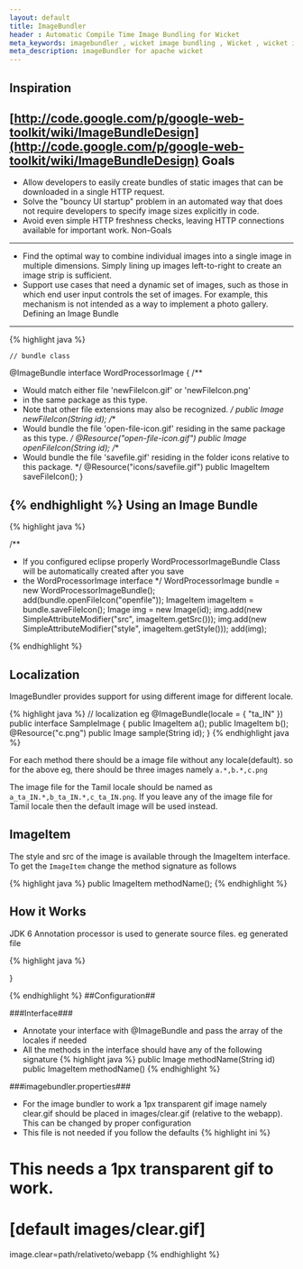 ```yaml
---
layout: default
title: ImageBundler
header : Automatic Compile Time Image Bundling for Wicket
meta_keywords: imagebundler , wicket image bundling , Wicket , wicket image sprite 
meta_description: imageBundler for apache wicket
---
```


Inspiration
-----------
[http://code.google.com/p/google-web-toolkit/wiki/ImageBundleDesign](http://code.google.com/p/google-web-toolkit/wiki/ImageBundleDesign)
Goals
-----
*	Allow developers to easily create bundles of static images that can be downloaded in a single HTTP request.
*	Solve the "bouncy UI startup" problem in an automated way that does not require developers to specify image sizes explicitly in code.
*	Avoid even simple HTTP freshness checks, leaving HTTP connections available for important work.
Non-Goals
---------
*	Find the optimal way to combine individual images into a single image in multiple dimensions. Simply lining up images left-to-right to create an image strip is sufficient.
*	Support use cases that need a dynamic set of images, such as those in which end user input controls the set of images. For example, this mechanism is not intended as a way to implement a photo gallery.
Defining an Image Bundle
------------------------
{% highlight java %}

	// bundle class
@ImageBundle
interface WordProcessorImage {
  /**
   * Would match either file 'newFileIcon.gif' or 'newFileIcon.png'
   * in the same package as this type.
   * Note that other file extensions may also be recognized.
   */
  public Image newFileIcon(String id);
  /**
   * Would bundle the file 'open-file-icon.gif' residing in the same package as this type.
   */
  @Resource("open-file-icon.gif")
  public Image openFileIcon(String id);
  /**
   * Would bundle the file 'savefile.gif' residing in the folder icons relative to this package.
   */
  @Resource("icons/savefile.gif")
  public ImageItem saveFileIcon();
}

{% endhighlight %}
Using an Image Bundle
---------------------
{% highlight java %}

  /**
   *  If you configured eclipse properly WordProcessorImageBundle Class will be automatically created after you save
   *  the  WordProcessorImage interface
   */
  WordProcessorImage bundle = new WordProcessorImageBundle();
  add(bundle.openFileIcon("openfile"));
  ImageItem imageItem = bundle.saveFileIcon();
  Image img = new Image(id);
  img.add(new SimpleAttributeModifier("src", imageItem.getSrc()));
  img.add(new SimpleAttributeModifier("style", imageItem.getStyle()));
  add(img);

{% endhighlight %}

Localization
------------
ImageBundler provides support for using different image for different locale.

{% highlight java %}
  // localization eg
  @ImageBundle(locale = { "ta_IN" })
  public interface SampleImage
  {
	public ImageItem a();
	public ImageItem b();
	@Resource("c.png")
	public Image sample(String id);
  }
{% endhighlight java %}

For each method there should be a image file without any locale(default). so for
the above eg, there should be three images namely `a.*,b.*,c.png`

The image file for the Tamil locale should be named as `a_ta_IN.*,b_ta_IN.*,c_ta_IN.png`.
If you leave any of the image file for Tamil locale then the default image will be used instead.

ImageItem
---------
The style and src of the image is available through the ImageItem interface. To get 
the `ImageItem` change the method signature as follows

{% highlight java %}
public ImageItem methodName();
{% endhighlight %}

How it Works
------------
JDK 6 Annotation processor is used to generate source files. eg generated file

{% highlight java %}

}

{% endhighlight %}
##Configuration##

###Interface###
*	Annotate your interface with @ImageBundle and pass the array of the locales if needed
*	All the methods in the interface should have any of the following signature 
{% highlight java %}
public Image methodName(String id)
public ImageItem methodName()
{% endhighlight %}

###imagebundler.properties###

*	For the image bundler to work a 1px transparent gif image namely clear.gif should be placed in  images/clear.gif (relative to the webapp). This can be changed by proper configuration
*	This file is not needed if you follow the defaults
{% highlight ini %}
# This needs a 1px transparent gif to work.
# [default images/clear.gif]
image.clear=path/relativeto/webapp
{% endhighlight %}
